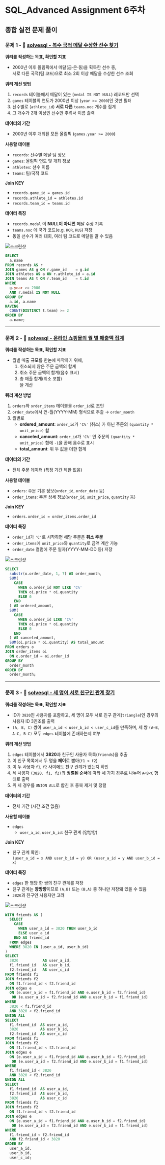 # SQL_Advanced Assignment 6주차

## 종합 실전 문제 풀이

### 문제 1 - 🔗 [solvesql - 복수 국적 메달 수상한 선수 찾기](https://solvesql.com/problems/multiple-medalist/)

**쿼리를 작성하는 목표, 확인할 지표**
- 2000년 이후 올림픽에서 메달(금·은·동)을 획득한 선수 중,  
  서로 다른 국적(팀 코드)으로 최소 2회 이상 메달을 수상한 선수 조회

**쿼리 계산 방법**
1. `records` 테이블에서 메달이 있는 (`medal IS NOT NULL`) 레코드만 선택  
2. `games` 테이블의 연도가 2000년 이상 (`year >= 2000`)인 것만 필터  
3. 선수별로 (`athlete_id`) **서로 다른** `teams.noc` 개수를 집계  
4. 그 개수가 2개 이상인 선수만 추려서 이름 출력

**데이터의 기간**
- 2000년 이후 개최된 모든 올림픽 (`games.year >= 2000`)

**사용할 테이블**
- `records`: 선수별 메달·팀 정보  
- `games`: 올림픽 연도 및 개최 정보  
- `athletes`: 선수 이름  
- `teams`: 팀/국적 코드

**Join KEY**
- `records.game_id = games.id`  
- `records.athlete_id = athletes.id`  
- `records.team_id = teams.id`

**데이터 특징**
- `records.medal` 이 **NULL이 아니면** 메달 수상 기록  
- `teams.noc` 에 국가 코드(e.g. `KOR`, `RUS`) 저장  
- 동일 선수가 여러 대회, 여러 팀 코드로 메달을 딸 수 있음

![스크린샷](../image/screenshot96.png)

```sql
SELECT
  a.name
FROM records AS r
JOIN games AS g ON r.game_id    = g.id
JOIN athletes AS a ON r.athlete_id = a.id
JOIN teams AS t ON r.team_id    = t.id
WHERE
  g.year >= 2000
  AND r.medal IS NOT NULL
GROUP BY
  a.id, a.name
HAVING
  COUNT(DISTINCT t.team) >= 2
ORDER BY
  a.name;
```


---
### 문제 2 - 🔗 [solvesql - 온라인 쇼핑몰의 월 별 매출액 집계](https://solvesql.com/problems/shoppingmall-monthly-summary/)

**쿼리를 작성하는 목표, 확인할 지표**
- 월별 매출 규모를 한눈에 파악하기 위해,  
  1) 취소되지 않은 주문 금액의 합계  
  2) 취소 주문 금액의 합계(음수 표시)  
  3) 총 매출 합계(취소 포함)  
  을 계산

**쿼리 계산 방법**
1. `orders`와 `order_items` 테이블을 `order_id`로 조인  
2. `order_date`에서 연-월(YYYY-MM) 형식으로 추출 → `order_month`  
3. 월별로  
   - **ordered_amount**: `order_id`가 `'C%'` (취소) 가 아닌 주문의 `(quantity * unit_price)` 합  
   - **canceled_amount**: `order_id`가 `'C%'` 인 주문의 `(quantity * unit_price)` 합에 `-1`을 곱해 음수로 표시  
   - **total_amount**: 위 두 값을 더한 합계

**데이터의 기간**
- 전체 주문 데이터 (특정 기간 제한 없음)

**사용할 테이블**
- `orders`: 주문 기본 정보(`order_id`, `order_date` 등)  
- `order_items`: 주문 상세 정보(`order_id`, `unit_price`, `quantity` 등)

**Join KEY**
- `orders.order_id = order_items.order_id`

**데이터 특징**
- `order_id`가 `'C'`로 시작하면 해당 주문은 **취소 주문**  
- `order_items`에 `unit_price`와 `quantity`로 금액 계산 가능  
- `order_date` 컬럼에 주문 일자(YYYY-MM-DD 등) 저장

![스크린샷](../image/screenshot97.png)

```sql
SELECT
  substr(o.order_date, 1, 7) AS order_month,
  SUM(
    CASE 
      WHEN o.order_id NOT LIKE 'C%' 
      THEN oi.price * oi.quantity 
      ELSE 0 
    END
  ) AS ordered_amount,
  SUM(
    CASE
      WHEN o.order_id LIKE 'C%' 
      THEN oi.price * oi.quantity 
      ELSE 0 
    END
  ) AS canceled_amount,
  SUM(oi.price * oi.quantity) AS total_amount
FROM orders o
JOIN order_items oi
  ON o.order_id = oi.order_id
GROUP BY
  order_month
ORDER BY
  order_month;
```


---
### 문제 3 - 🔗 [solvesql - 세 명이 서로 친구인 관계 찾기](https://solvesql.com/problems/friend-group-of-3/)

**쿼리를 작성하는 목표, 확인할 지표**
- ID가 `3820`인 사용자를 포함하고, 세 명이 모두 서로 친구 관계(`triangle`)인 경우의 사용자 ID 3인조를 출력
- `(A, B, C)` 쌍이 `user_a_id < user_b_id < user_c_id`를 만족하며, 세 쌍 `(A–B, A–C, B–C)` 모두 `edges` 테이블에 존재하는지 여부

**쿼리 계산 방법**
1. `edges` 테이블에서 **3820**과 친구인 사용자 목록(`friends`)을 추출  
2. 이 친구 목록에서 두 명을 **페어**로 뽑아(`f1 < f2`)  
3. 이 두 사용자 `f1`, `f2` 사이에도 친구 관계가 있는지 확인  
4. 세 사용자 `(3820, f1, f2)`의 **정렬된 순서**에 따라 세 가지 경우로 나누어 `A<B<C` 형태로 출력  
5. 위 세 경우를 `UNION ALL`로 합친 후 중복 제거 및 정렬

**데이터의 기간**
- 전체 기간 (시간 조건 없음)

**사용할 테이블**
- `edges`  
  - `user_a_id`, `user_b_id`: 친구 관계 (양방향)

**Join KEY**
- 친구 관계 확인:  
  `(user_a_id = x AND user_b_id = y) OR (user_a_id = y AND user_b_id = x)`

**데이터 특징**
- `edges` 한 행당 한 쌍의 친구 관계를 저장  
- 친구 관계는 **양방향**이므로 `(A,B)` 또는 `(B,A)` 중 하나만 저장돼 있을 수 있음  
- `3820`과 친구인 사용자만 고려  

![스크린샷](../image/screenshot98.png)

```sql
WITH friends AS (
  SELECT
    CASE
      WHEN user_a_id = 3820 THEN user_b_id
      ELSE user_a_id
    END AS friend_id
  FROM edges
  WHERE 3820 IN (user_a_id, user_b_id)
)
SELECT
  3820           AS user_a_id,
  f1.friend_id   AS user_b_id,
  f2.friend_id   AS user_c_id
FROM friends f1
JOIN friends f2
  ON f1.friend_id < f2.friend_id
JOIN edges e
  ON (e.user_a_id = f1.friend_id AND e.user_b_id = f2.friend_id)
   OR (e.user_a_id = f2.friend_id AND e.user_b_id = f1.friend_id)
WHERE
  3820 < f1.friend_id
  AND 3820 < f2.friend_id
UNION ALL
SELECT
  f1.friend_id  AS user_a_id,
  3820          AS user_b_id,
  f2.friend_id  AS user_c_id
FROM friends f1
JOIN friends f2
  ON f1.friend_id < f2.friend_id
JOIN edges e
  ON (e.user_a_id = f1.friend_id AND e.user_b_id = f2.friend_id)
   OR (e.user_a_id = f2.friend_id AND e.user_b_id = f1.friend_id)
WHERE
  f1.friend_id < 3820
  AND 3820 < f2.friend_id
UNION ALL
SELECT
  f1.friend_id  AS user_a_id,
  f2.friend_id  AS user_b_id,
  3820          AS user_c_id
FROM friends f1
JOIN friends f2
  ON f1.friend_id < f2.friend_id
JOIN edges e
  ON (e.user_a_id = f1.friend_id AND e.user_b_id = f2.friend_id)
   OR (e.user_a_id = f2.friend_id AND e.user_b_id = f1.friend_id)
WHERE
  f1.friend_id < f2.friend_id
  AND f2.friend_id < 3820
ORDER BY
  user_a_id,
  user_b_id,
  user_c_id;
```